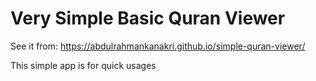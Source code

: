 # Very Simple Basic Quran Viewer
See it from: https://abdulrahmankanakri.github.io/simple-quran-viewer/

This simple app is for quick usages
